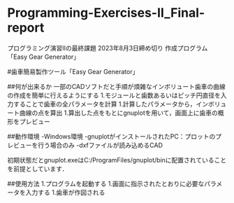 # Programming-Exercises-II_Final-report
プログラミング演習IIの最終課題 2023年8月3日締め切り 作成プログラム「Easy Gear Generator」

#歯車簡易製作ツール「Easy Gear Generator」

##何が出来るか
一部のCADソフトだと手順が煩雑なインボリュート歯車の曲線の作成を簡単に行えるようにする
1.モジュールと歯数あるいはピッチ円直径を入力することで歯車の全パラメータを計算
1.計算したパラメータから，インボリュート曲線の点を算出
1.算出した点をもとにgnuplotを用いて，画面上に歯車の概形をプレビュー

##動作環境
-Windows環境
-gnuplotがインストールされたPC：プロットのプレビューを行う場合のみ
-dxfファイルが読み込めるCAD

初期状態だとgnuplot.exeはC:/ProgramFiles/gnuplot/binに配置されていることを前提としています．

##使用方法
1.プログラムを起動する
1.画面に指示されたとおりに必要なパラメータを入力する
1.歯車が作図される
